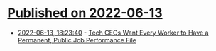 # [Published on 2022-06-13](index.md)

* [2022-06-13, 18:23:40](https://news.ycombinator.com/item?id=31729361) - [Tech CEOs Want Every Worker to Have a Permanent, Public Job Performance File](https://www.vice.com/en/article/n7zj9z/tech-ceos-want-every-worker-to-have-a-permanent-publicly-available-job-performance-file)
